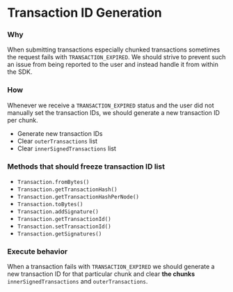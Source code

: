 # Transaction ID Generation

### Why

When submitting transactions especially chunked transactions sometimes the request fails with `TRANSACTION_EXPIRED`. We
should strive to prevent such an issue from being reported to the user and instead handle it from within the SDK.

### How

Whenever we receive a `TRANSACTION_EXPIRED` status and the user did not manually set the transaction IDs, we should
generate a new transaction ID per chunk.

- Generate new transaction IDs
- Clear `outerTransactions` list
- Clear `innerSignedTransactions` list

### Methods that should freeze transaction ID list

- `Transaction.fromBytes()`
- `Transaction.getTransactionHash()`
- `Transaction.getTransactionHashPerNode()`
- `Transaction.toBytes()`
- `Transaction.addSignature()`
- `Transaction.getTransactionId()`
- `Transaction.setTransactionId()`
- `Transaction.getSignatures()`

### Execute behavior

When a transaction fails with `TRANSACTION_EXPIRED` we should generate a new transaction ID for that particular chunk
and clear **the chunks** `innerSignedTransactions` and
`outerTransactions`.
